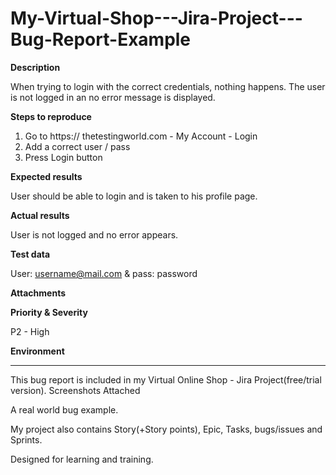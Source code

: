 # My-Virtual-Shop---Jira-Project---Bug-Report-Example

**Description**

When trying to login with the correct credentials, nothing happens.
The user is not logged in an no error message is displayed.

**Steps to reproduce**

1. Go to https:// thetestingworld.com - My Account - Login
2. Add a correct user / pass
3. Press Login button

**Expected results**

User should be able to login and is taken to his profile page.

**Actual results**

User is not logged and no error appears.

**Test data**

User: username@mail.com & pass: password

**Attachments**

**Priority & Severity**

P2 - High

**Environment**


________________________________________
This bug report is included in my Virtual Online Shop - Jira Project(free/trial version). Screenshots Attached

A real world bug example.

My project also contains Story(+Story points), Epic, Tasks, bugs/issues and Sprints.

Designed for learning and training.

